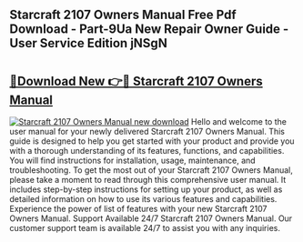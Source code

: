## Starcraft 2107 Owners Manual Free Pdf Download - Part-9Ua New Repair Owner Guide - User Service Edition jNSgN

# <h2><a href="http://bc61546.oget.top/?id=Starcraft+2107+Owners+Manual">🔗Download New 👉🔴 Starcraft 2107 Owners Manual</a></h2>

[![Starcraft 2107 Owners Manual new download](https://i.imgur.com/5g1atiW.png)](http://bc61546.oget.top/?id=Starcraft+2107+Owners+Manual)
Hello and welcome to the user manual for your newly delivered Starcraft 2107 Owners Manual. This guide is designed to help you get started with your product and provide you with a thorough understanding of its features, functions, and capabilities. You will find instructions for installation, usage, maintenance, and troubleshooting. To get the most out of your Starcraft 2107 Owners Manual, please take a moment to read through this comprehensive user manual. It includes step-by-step instructions for setting up your product, as well as detailed information on how to use its various features and capabilities. Experience the power of list of features with your new Starcraft 2107 Owners Manual. Support Available 24/7 Starcraft 2107 Owners Manual. Our customer support team is available 24/7 to assist you with any inquiries.

